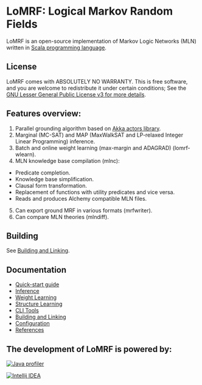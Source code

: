 # LoMRF: Logical Markov Random Fields

LoMRF is an open-source implementation of Markov Logic Networks (MLN) written in [Scala programming language](http://scala-lang.org).

## License 

LoMRF comes with ABSOLUTELY NO WARRANTY. This is free software, and you are welcome to redistribute it under certain conditions; See the [GNU Lesser General Public License v3 for more details](http://www.gnu.org/licenses/lgpl-3.0.html).

## Features overview:

1. Parallel grounding algorithm based on [Akka actors library](http://akka.io/).
2. Marginal (MC-SAT) and MAP (MaxWalkSAT and LP-relaxed Integer Linear Programming) inference.
3. Batch and online weight learning (max-margin and ADAGRAD) (lomrf-wlearn).
4. MLN knowledge base compilation (mlnc):
  * Predicate completion.
  * Knowledge base simplification.
  * Clausal form transformation.
  * Replacement of functions with utility predicates and vice versa.
  * Reads and produces Alchemy compatible MLN files.
5. Can export ground MRF in various formats (mrfwriter).
6. Can compare MLN theories (mlndiff).  

## Building

See [Building and Linking](doc/5_building_and_linking.md).

## Documentation
  - [Quick-start guide](doc/0_quick_start.md)
  - [Inference](doc/1_inference.md)
  - [Weight Learning](doc/2_weight_learning.md)
  - [Structure Learning](doc/3_structure_learning.md)
  - [CLI Tools](doc/4_tools.md)
  - [Building and Linking](doc/5_building_and_linking.md)
  - [Configuration](doc/5_building_and_linking.md)
  - [References](doc/7_references.md)

## The development of LoMRF is powered by:

[![Java profiler](http://www.ej-technologies.com/images/product_banners/jprofiler_large.png)](http://www.ej-technologies.com/products/jprofiler/overview.html)

[![Intellij IDEA](https://www.jetbrains.com/idea/docs/logo_intellij_idea.png)](https://www.jetbrains.com/idea/)


